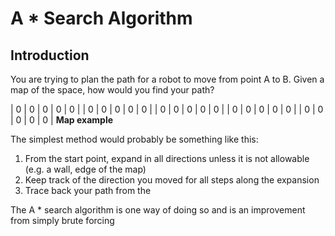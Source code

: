 # A * Search Algorithm

## Introduction
You are trying to plan the path for a robot to move from point A to B. Given a map of the space, how would you find your path?

| 0 | 0 | 0 | 0 | 0 |
| 0 | 0 | 0 | 0 | 0 |
| 0 | 0 | 0 | 0 | 0 |
| 0 | 0 | 0 | 0 | 0 |
| 0 | 0 | 0 | 0 | 0 |
**Map example**

The simplest method would probably be something like this:
1. From the start point, expand in all directions unless it is not allowable (e.g. a wall, edge of the map)
2. Keep track of the direction you moved for all steps along the expansion
3. Trace back your path from the 

The A * search algorithm is one way of doing so and is an improvement from simply brute forcing 
